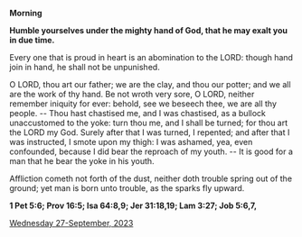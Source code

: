 **Morning**

**Humble yourselves under the mighty hand of God, that he may exalt you in due time.**
 
Every one that is proud in heart is an abomination to the LORD: though hand join in hand, he shall not be unpunished.
 
O LORD, thou art our father; we are the clay, and thou our potter; and we all are the work of thy hand. Be not wroth very sore, O LORD, neither remember iniquity for ever: behold, see we beseech thee, we are all thy people. -- Thou hast chastised me, and I was chastised, as a bullock unaccustomed to the yoke: turn thou me, and I shall be turned; for thou art the LORD my God. Surely after that I was turned, I repented; and after that I was instructed, I smote upon my thigh: I was ashamed, yea, even confounded, because I did bear the reproach of my youth. -- It is good for a man that he bear the yoke in his youth.
 
Affliction cometh not forth of the dust, neither doth trouble spring out of the ground; yet man is born unto trouble, as the sparks fly upward.  

**1 Pet 5:6; Prov 16:5; Isa 64:8,9; Jer 31:18,19; Lam 3:27; Job 5:6,7,**

[Wednesday 27-September, 2023](https://t.me/daily_light)
